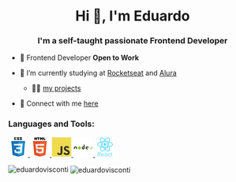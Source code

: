 <h1 align="center">Hi 👋, I'm Eduardo</h1>
<h3 align="center">I'm a self-taught passionate Frontend Developer</h3>

- 💼 Frontend Developer **Open to Work**

- 📔 I’m currently studying at [Rocketseat](https://www.rocketseat.com.br/) and [Alura](https://www.alura.com.br/)
  - 👨‍💻 [my projects](https://github.com/EduardoVisconti?tab=repositories)

- 💬 Connect with me [here](https://www.linkedin.com/in/eduardo-visconti/)

<h3 align="left">Languages and Tools:</h3>
<p align="left"> <a href="https://www.w3schools.com/css/" target="_blank" rel="noreferrer"> <img src="https://raw.githubusercontent.com/devicons/devicon/master/icons/css3/css3-original-wordmark.svg" alt="css3" width="40" height="40"/> </a> <a href="https://www.w3.org/html/" target="_blank" rel="noreferrer"> <img src="https://raw.githubusercontent.com/devicons/devicon/master/icons/html5/html5-original-wordmark.svg" alt="html5" width="40" height="40"/> </a> <a href="https://developer.mozilla.org/en-US/docs/Web/JavaScript" target="_blank" rel="noreferrer"> <img src="https://raw.githubusercontent.com/devicons/devicon/master/icons/javascript/javascript-original.svg" alt="javascript" width="40" height="40"/> </a> <a href="https://nodejs.org" target="_blank" rel="noreferrer"> <img src="https://raw.githubusercontent.com/devicons/devicon/master/icons/nodejs/nodejs-original-wordmark.svg" alt="nodejs" width="40" height="40"/> </a> <a href="https://reactjs.org/" target="_blank" rel="noreferrer"> <img src="https://raw.githubusercontent.com/devicons/devicon/master/icons/react/react-original-wordmark.svg" alt="react" width="40" height="40"/> </a> </p>

<p><img align="left" src="https://github-readme-stats.vercel.app/api/top-langs?username=eduardovisconti&show_icons=true&locale=en&layout=compact" alt="eduardovisconti" /></p>

<p>&nbsp;<img align="center" src="https://github-readme-stats.vercel.app/api?username=eduardovisconti&show_icons=true&locale=en" alt="eduardovisconti" /></p>
